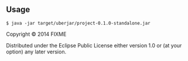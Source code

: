 

## Usage



    $ java -jar target/uberjar/project-0.1.0-standalone.jar 



Copyright © 2014 FIXME

Distributed under the Eclipse Public License either version 1.0 or (at
your option) any later version.
